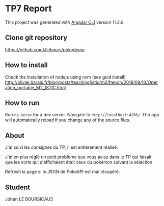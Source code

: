 # TP7 Report
This project was generated with [Angular CLI](https://github.com/angular/angular-cli) version 11.2.6.

## Clone git repository
https://github.com/Jlebours/pokedemo

## How to install
Check the installation of nodejs using nvm (see guid install) http://olivier.barais.fr/blog/posts/teaching/istic/m2/french/2018/09/10/Operation_portable_M2_ISTIC.html

## How to run
Run `ng serve` for a dev server. Navigate to `http://localhost:4200/`. The app will automatically reload if you change any of the source files.

## About
J'ai suivi les consignes du TP, il est entièrement réalisé.

J'ai en plus réglé un petit problème que vous aviez dans le TP qui faisait que les sorts qui s'affichaient était ceux du pokémon suivant la sélection. 

Refresh la page si le JSON de PokeAPI est mal récupéré.

## Student
Johan LE BOURSICAUD
